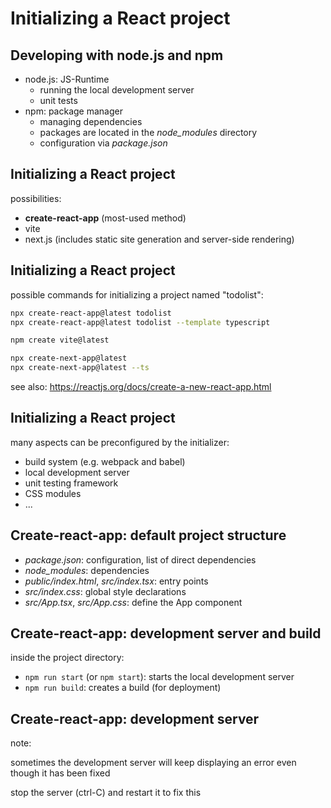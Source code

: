 # Initializing a React project

## Developing with node.js and npm

- node.js: JS-Runtime
  - running the local development server
  - unit tests
- npm: package manager
  - managing dependencies
  - packages are located in the _node_modules_ directory
  - configuration via _package.json_

## Initializing a React project

possibilities:

- **create-react-app** (most-used method)
- vite
- next.js (includes static site generation and server-side rendering)

## Initializing a React project

possible commands for initializing a project named "todolist":

```bash
npx create-react-app@latest todolist
npx create-react-app@latest todolist --template typescript
```

```bash
npm create vite@latest
```

```bash
npx create-next-app@latest
npx create-next-app@latest --ts
```

see also: https://reactjs.org/docs/create-a-new-react-app.html

## Initializing a React project

many aspects can be preconfigured by the initializer:

- build system (e.g. webpack and babel)
- local development server
- unit testing framework
- CSS modules
- ...

## Create-react-app: default project structure

- _package.json_: configuration, list of direct dependencies
- _node_modules_: dependencies
- _public/index.html_, _src/index.tsx_: entry points
- _src/index.css_: global style declarations
- _src/App.tsx_, _src/App.css_: define the App component

## Create-react-app: development server and build

inside the project directory:

- `npm run start` (or `npm start`): starts the local development server
- `npm run build`: creates a build (for deployment)

## Create-react-app: development server

note:

sometimes the development server will keep displaying an error even though it has been fixed

stop the server (ctrl-C) and restart it to fix this
